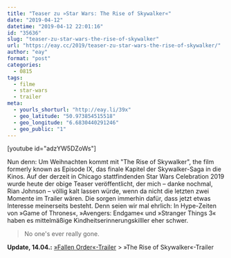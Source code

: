 ```yaml
---
title: "Teaser zu »Star Wars: The Rise of Skywalker«"
date: "2019-04-12"
datetime: "2019-04-12 22:01:16"
id: "35636"
slug: "teaser-zu-star-wars-the-rise-of-skywalker"
url: "https://eay.cc/2019/teaser-zu-star-wars-the-rise-of-skywalker/"
author: "eay"
format: "post"
categories:
  - 0815
tags:
  - filme
  - star-wars
  - trailer
meta:
  - yourls_shorturl: "http://eay.li/39x"
  - geo_latitude: "50.973854515518"
  - geo_longitude: "6.6830440291246"
  - geo_public: "1"
---
```


\[youtube id="adzYW5DZoWs"\]

Nun denn: Um Weihnachten kommt mit "The Rise of Skywalker", the film formerly known as Episode IX, das finale Kapitel der Skywalker-Saga in die Kinos. Auf der derzeit in Chicago stattfindenden Star Wars Celebration 2019 wurde heute der obige Teaser veröffentlicht, der mich – danke nochmal, Rian Johnson – völlig kalt lassen würde, wenn da nicht die letzten zwei Momente im Trailer wären. Die sorgen immerhin dafür, dass jetzt etwas Interesse meinerseits besteht. Denn seien wir mal ehrlich: In Hype-Zeiten von »Game of Thrones«, »Avengers: Endgame« und »Stranger Things 3« haben es mittelmäßige Kindheitserinnerungskilller eher schwer.

> No one's ever really gone.

**Update, 14.04.:** [»Fallen Order«-Trailer](https://youtu.be/0GLbwkfhYZk) > »The Rise of Skywalker«-Trailer
